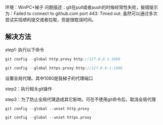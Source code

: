 环境：WinPC+梯子
问题描述：git在pull或者push的时候经常性失败，报错提示为：Failed to connect to github.com port 443: Timed out.
虽然可以通过多次尝试实现顺利提交或者拉取，但是很耽误时间。

## 解决方法
step1: 执行以下命令
```c
git config --global http.proxy http://127.0.0.1:1080

git config --global https.proxy http://127.0.0.1:1080
```
设置全局代理。其中1080是我梯子的代理端口

step2：执行相关git操作

step3：为了防止全局代理造成其它影响，可在不使用git命令后，取消全局代理
```c
git config --global --unset http.proxy

git config --global --unset https.proxy
```
